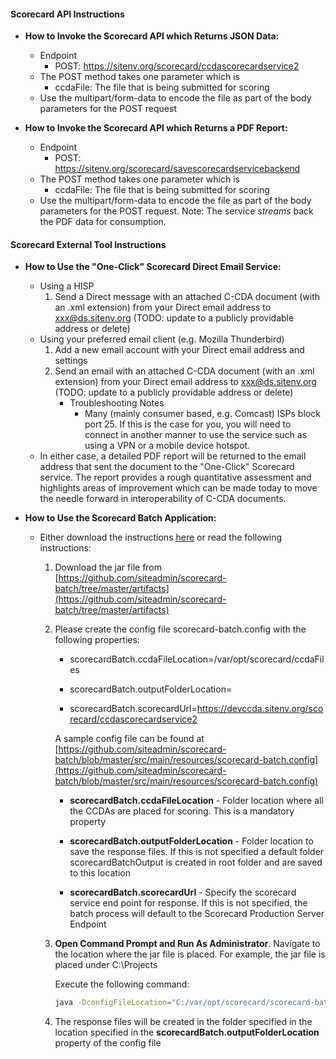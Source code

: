 #### Scorecard API Instructions

*   **How to Invoke the Scorecard API which Returns JSON Data:**
    *   Endpoint
        *   POST: https://sitenv.org/scorecard/ccdascorecardservice2
    *   The POST method takes one parameter which is
        *   ccdaFile: The file that is being submitted for scoring
    *   Use the multipart/form-data to encode the file as part of the body parameters for the POST request

*   **How to Invoke the Scorecard API which Returns a PDF Report:**
    *   Endpoint
        *   POST: https://sitenv.org/scorecard/savescorecardservicebackend
    *   The POST method takes one parameter which is
        *   ccdaFile: The file that is being submitted for scoring
    *   Use the multipart/form-data to encode the file as part of the body parameters for the POST request. Note: The service _streams_ back the PDF data for consumption.

#### Scorecard External Tool Instructions

*   **How to Use the "One-Click" Scorecard Direct Email Service:**
    *   Using a HISP
        1.  Send a Direct message with an attached C-CDA document (with an .xml extension) from your Direct email address to xxx@ds.sitenv.org (TODO: update to a publicly providable address or delete)
    *   Using your preferred email client (e.g. Mozilla Thunderbird)
        1.  Add a new email account with your Direct email address and settings
        2.  Send an email with an attached C-CDA document (with an .xml extension) from your Direct email address to xxx@ds.sitenv.org (TODO: update to a publicly providable address or delete)
            *   Troubleshooting Notes
                  *   Many (mainly consumer based, e.g. Comcast) ISPs block port 25. If this is the case for you, you will need to connect in another manner to use the service such as using a VPN or a mobile device hotspot.
    *   In either case, a detailed PDF report will be returned to the email address that sent the document to the "One-Click" Scorecard service. The report provides a rough quantitative assessment and highlights areas of improvement which can be made today to move the needle forward in interoperability of C-CDA documents.
    
*   **How to Use the Scorecard Batch Application:**
    *   Either download the instructions [here](https://github.com/siteadmin/scorecard-batch/raw/master/artifacts/Scorecard-%20Batch-%20Process-Instructions.docx) or read the following instructions:
        1.  Download the jar file from [https://github.com/siteadmin/scorecard-batch/tree/master/artifacts](https://github.com/siteadmin/scorecard-batch/tree/master/artifacts)

        2.  Please create the config file scorecard-batch.config with the following properties:

            *   scorecardBatch.ccdaFileLocation=/var/opt/scorecard/ccdaFiles

            *   scorecardBatch.outputFolderLocation=

            *   scorecardBatch.scorecardUrl=https://devccda.sitenv.org/scorecard/ccdascorecardservice2

            A sample config file can be found at [https://github.com/siteadmin/scorecard-batch/blob/master/src/main/resources/scorecard-batch.config](https://github.com/siteadmin/scorecard-batch/blob/master/src/main/resources/scorecard-batch.config)

            *   **scorecardBatch.ccdaFileLocation** - Folder location where all the CCDAs are placed for scoring. This is a mandatory property

            *   **scorecardBatch.outputFolderLocation** - Folder location to save the response files. If this is not specified a default folder scorecardBatchOutput is created in root folder and are saved to this location

            *   **scorecardBatch.scorecardUrl** - Specify the scorecard service end point for response. If this is not specified, the batch process will default to the Scorecard Production Server Endpoint

        1.  **Open Command Prompt and Run As Administrator**. Navigate to the location where the jar file is placed. For example, the jar file is placed under C:\Projects

            Execute the following command:
            
            ```bash
            java -DconfigFileLocation="C:/var/opt/scorecard/scorecard-batch.config" -jar scorecard-batch.jar
            ```

        1.  The response files will be created in the folder specified in the location specified in the **scorecardBatch.outputFolderLocation** property of the config file

